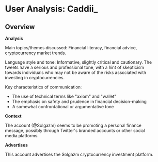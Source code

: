 # User Analysis: Caddii_

## Overview

**Analysis**

Main topics/themes discussed: Financial literacy, financial advice, cryptocurrency market trends.

Language style and tone: Informative, slightly critical and cautionary. The tweets have a serious and professional tone, with a hint of skepticism towards individuals who may not be aware of the risks associated with investing in cryptocurrencies.

Key characteristics of communication:

* The use of technical terms like "axiom" and "wallet"
* The emphasis on safety and prudence in financial decision-making
* A somewhat confrontational or argumentative tone

**Context**

The account (@Solgazm) seems to be promoting a personal finance message, possibly through Twitter's branded accounts or other social media platforms.

**Advertises**

This account advertises the Solgazm cryptocurrency investment platform.